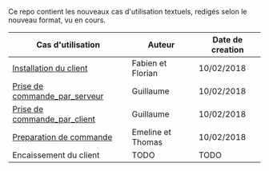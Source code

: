 Ce repo contient les nouveaux cas d'utilisation textuels, redigés selon le nouveau format, vu en cours.

| Cas d'utilisation       | Auteur | Date de creation |
|-------------------------|--------|------------------|
| [Installation du client](./Installation_Client.md) | Fabien et Florian   | 10/02/2018|
| [Prise de commande_par_serveur](./Prise_de_Commande_Serveur.md) |  Guillaume | 10/02/2018 |
| [Prise de commande_par_client](./Prise_de_Commande_Client.md) |  Guillaume | 10/02/2018 |
| [Preparation de commande](./Preparation_Commande.md) | Emeline et Thomas   | 10/02/2018 |
| Encaissement du client  | TODO   | TODO             |
